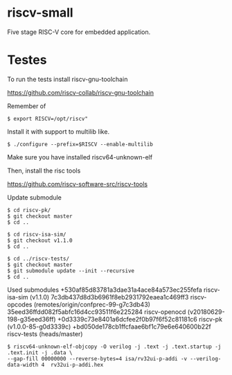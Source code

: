 # riscv-small
Five stage RISC-V core for embedded application.



# Testes

To run the tests install riscv-gnu-toolchain

https://github.com/riscv-collab/riscv-gnu-toolchain

Remember of
```
$ export RISCV=/opt/riscv"
```

Install it with support to multilib like.
```
$ ./configure --prefix=$RISCV --enable-multilib
```
Make sure you have installed riscv64-unknown-elf

Then, install the risc tools

https://github.com/riscv-software-src/riscv-tools



Update submodule 
```
$ cd riscv-pk/
$ git checkout master
$ cd ..
```

```
$ cd riscv-isa-sim/
$ git checkout v1.1.0
$ cd ..
```

```
$ cd ../riscv-tests/
$ git checkout master
$ git submodule update --init --recursive
$ cd ..
```
Used submodules 
+530af85d83781a3dae31a4ace84a573ec255fefa riscv-isa-sim (v1.1.0)
 7c3db437d8d3b6961f8eb2931792eaea1c469ff3 riscv-opcodes (remotes/origin/confprec-99-g7c3db43)
 35eed36ffdd082f5abfc16d4cc93511f6e225284 riscv-openocd (v20180629-198-g35eed36ff)
+0d3339c73e8401a6dcfee2f0b97f6f52c81181c6 riscv-pk (v1.0.0-85-g0d3339c)
+bd050de178cb1ffcfaae6bf1c79e6e640600b22f riscv-tests (heads/master)



```
$ riscv64-unknown-elf-objcopy -O verilog -j .text -j .text.startup -j .text.init -j .data \
--gap-fill 00000000 --reverse-bytes=4 isa/rv32ui-p-addi -v --verilog-data-width 4  rv32ui-p-addi.hex
```